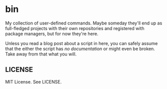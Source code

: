 # bin

My collection of user-defined commands. Maybe someday they'll end up as
full-fledged projects with their own repositories and registered with package
managers, but for now they're here.

Unless you read a blog post about a script in here, you can safely assume that
the either the script has _no documentation_ or might even be broken. Take away
from that what you will.

## LICENSE

MIT License. See LICENSE.
